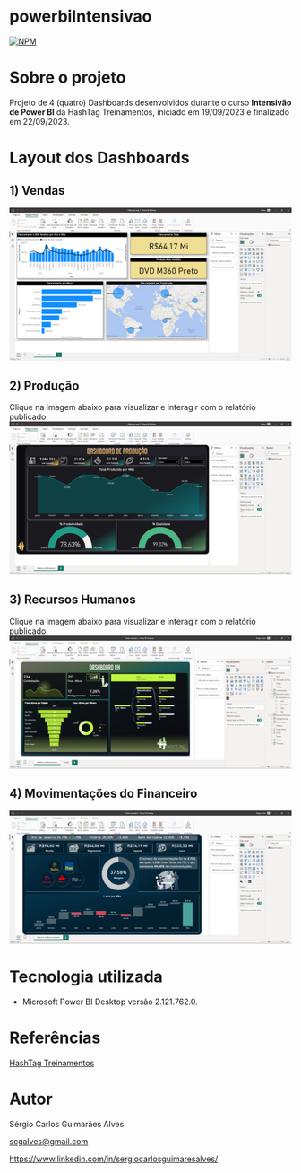 # powerbiIntensivao
[![NPM](https://img.shields.io/npm/l/react)](https://github.com/scgalves/powerbiIntensivao/blob/main/LICENSE)

# Sobre o projeto
Projeto de 4 (quatro) Dashboards desenvolvidos durante o curso **Intensivão de Power BI** da HashTag Treinamentos, iniciado em 19/09/2023 e finalizado em 22/09/2023.

# Layout dos Dashboards
## 1) Vendas
![Imagem 1](https://github.com/scgalves/powerbiIntensivao/blob/main/img/pratica/pratica-1.png)
## 2) Produção
Clique na imagem abaixo para visualizar e interagir com o relatório publicado.
[![Dashboard 2](https://github.com/scgalves/powerbiIntensivao/blob/main/img/pratica/pratica-2.png)](https://app.powerbi.com/view?r=eyJrIjoiNTMyNWIzZWItZWE5Mi00MzY2LThkZjYtM2ZlYzg0YWIxMDE2IiwidCI6Ijc2MmY1YTRjLTE3NzgtNDNiZC1iOGU3LTJjYzIyNGY4NzBhZiJ9)
## 3) Recursos Humanos
Clique na imagem abaixo para visualizar e interagir com o relatório publicado.
[![Dashboard 3](https://github.com/scgalves/powerbiIntensivao/blob/main/img/pratica/pratica-3.png)](https://app.powerbi.com/view?r=eyJrIjoiOWQ5YjAzNWMtZGVhNy00ODA2LWJhNjgtMDNmZmQ2NDllYzM2IiwidCI6Ijc2MmY1YTRjLTE3NzgtNDNiZC1iOGU3LTJjYzIyNGY4NzBhZiJ9)
## 4) Movimentações do Financeiro
[![Dashboard 4](https://github.com/scgalves/powerbiIntensivao/blob/main/img/pratica/pratica-4.png)](https://app.powerbi.com/view?r=eyJrIjoiYzYxNDk4MDItY2FlNC00MGNlLTk5NGEtM2RlN2NmMGJlNzlkIiwidCI6Ijc2MmY1YTRjLTE3NzgtNDNiZC1iOGU3LTJjYzIyNGY4NzBhZiJ9)

# Tecnologia utilizada
- Microsoft Power BI Desktop versão 2.121.762.0.

# Referências
[HashTag Treinamentos](https://www.hashtagtreinamentos.com/)

# Autor
Sérgio Carlos Guimarães Alves

scgalves@gmail.com

https://www.linkedin.com/in/sergiocarlosguimaresalves/
